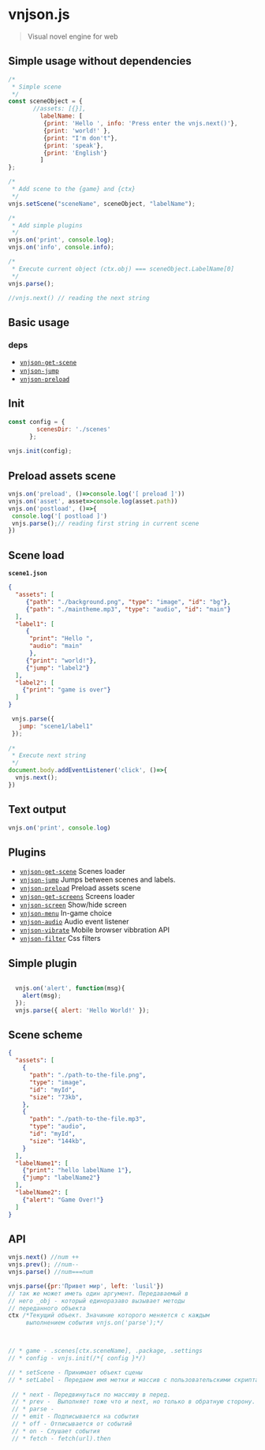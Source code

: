 # vnjson.js
> Visual novel engine for web

## Simple usage without dependencies

```js
/*
 * Simple scene
 */
const sceneObject = {
       //assets: [{}],
         labelName: [
          {print: 'Hello ', info: 'Press enter the vnjs.next()'},
          {print: 'world!' },
          {print: "I'm don't"},
          {print: 'speak'},
          {print: 'English'}
         ]
};

/*
 * Add scene to the {game} and {ctx}
 */
vnjs.setScene("sceneName", sceneObject, "labelName");

/*
 * Add simple plugins
 */
vnjs.on('print', console.log);
vnjs.on('info', console.info);

/*
 * Execute current object (ctx.obj) === sceneObject.LabelName[0]
 */
vnjs.parse();

//vnjs.next() // reading the next string
```
## Basic usage 
### deps
- [`vnjson-get-scene`](https://github.com/vnjson/vnjson-get-scene)
- [`vnjson-jump`](https://github.com/vnjson/vnjson-jump)
- [`vnjson-preload`](https://github.com/vnjson/vnjson-preload)

## Init

```js
const config = {
        scenesDir: './scenes'
      };
      
vnjs.init(config);

```


## Preload assets scene

```js
vnjs.on('preload', ()=>console.log('[ preload ]'))
vnjs.on('asset', asset=>console.log(asset.path))
vnjs.on('postload', ()=>{
 console.log('[ postload ]')
 vnjs.parse();// reading first string in current scene
})
```
## Scene load
__`scene1.json`__

```json
{
  "assets": [
     {"path": "./background.png", "type": "image", "id": "bg"}, 
     {"path": "./maintheme.mp3", "type": "audio", "id": "main"}
  ],
  "label1": [
     {
      "print": "Hello ", 
      "audio": "main"
      },
     {"print": "world!"},
     {"jump": "label2"}
  ],
  "label2": [
    {"print": "game is over"}
  ]
}
```

```js
 vnjs.parse({
   jump: "scene1/label1"
 });
 
/*
 * Execute next string
 */ 
document.body.addEventListener('click', ()=>{
  vnjs.next(); 
}) 
```


## Text output
```js
vnjs.on('print', console.log)


```
## Plugins
- [`vnjson-get-scene`](https://github.com/vnjson/vnjson-get-scene) Scenes loader
- [`vnjson-jump`](https://github.com/vnjson/vnjson-jump) Jumps between scenes and labels. 
- [`vnjson-preload`](https://github.com/vnjson/vnjson-preload) Preload assets scene 
- [`vnjson-get-screens`](https://github.com/vnjson/vnjson-get-screens) Screens loader
- [`vnjson-screen`](https://github.com/vnjson/vnjson-screen) Show/hide screen
- [`vnjson-menu`](https://github.com/vnjson/vnjson-menu) In-game choice
- [`vnjson-audio`](https://github.com/vnjson/vnjson-audio) Audio event listener
- [`vnjson-vibrate`](https://github.com/vnjson/vnjson-vibrate) Mobile browser vibbration API
- [`vnjson-filter`](https://github.com/vnjson/vnjson-filter) Css filters


## Simple plugin

```javascript

  vnjs.on('alert', function(msg){
    alert(msg);
  });
  vnjs.parse({ alert: 'Hello World!' });

```
## Scene scheme
```json
{
  "assets": [
    {
      "path": "./path-to-the-file.png", 
      "type": "image",
      "id": "myId",
      "size": "73kb",
    },
    {
      "path": "./path-to-the-file.mp3", 
      "type": "audio",
      "id": "myId",
      "size": "144kb",
    }
  ],
  "labelName1": [
    {"print": "hello labelName 1"},
    {"jump": "labelName2"}
  ],
  "labelName2": [
    {"alert": "Game Over!"}
  ]
}
```

## API
```javascript
vnjs.next() //num ++
vnjs.prev(); //num--
vnjs.parse() //num===num

vnjs.parse({pr:'Привет мир', left: 'lusil'})
// так же может иметь один аргумент. Передаваемый в
// него _obj - который единоразаво вызывает методы
// переданного объекта
ctx /*Текущий объект. Значиние которого меняется с каждым
     выполнением события vnjs.on('parse');*/



// * game - .scenes[ctx.sceneName], .package, .settings
// * config - vnjs.init(/*{ config }*/)

// * setScene - Принимает объект сцены
// * setLabel - Передаем имя метки и массив с пользовательскими скриптами
 
 // * next - Передвинуться по массиву в перед. 
 // * prev -  Выполняет тоже что и next, но только в обратную сторону.
 // * parse - 
 // * emit - Подписывается на события
 // * off - Отписывается от событий
 // * on - Слушает события
 // * fetch - fetch(url).then

```


